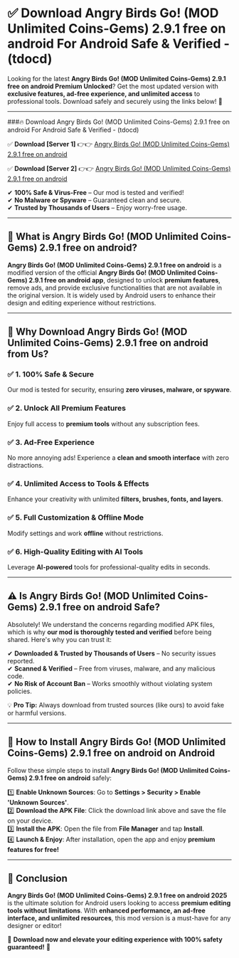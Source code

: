 
# ✅ Download Angry Birds Go! (MOD Unlimited Coins-Gems) 2.9.1 free on android For Android Safe & Verified -  (tdocd) 

Looking for the latest **Angry Birds Go! (MOD Unlimited Coins-Gems) 2.9.1 free on android Premium Unlocked**? Get the most updated version with **exclusive features, ad-free experience, and unlimited access** to professional tools. Download safely and securely using the links below! 🚀  

---

###🔥 Download Angry Birds Go! (MOD Unlimited Coins-Gems) 2.9.1 free on android For Android Safe & Verified -  (tdocd)  

✅ **Download [Server 1]** 👉👉 [Angry Birds Go! (MOD Unlimited Coins-Gems) 2.9.1 free on android ](https://apkcomod.com?title=Angry_Birds_Go!_(MOD_Unlimited_Coins-Gems)_2.9.1_free_on_android)  

✅ **Download [Server 2]** 👉👉 [Angry Birds Go! (MOD Unlimited Coins-Gems) 2.9.1 free on android ](https://apkcomod.com?title=Angry_Birds_Go!_(MOD_Unlimited_Coins-Gems)_2.9.1_free_on_android)  

✔ **100% Safe & Virus-Free** – Our mod is tested and verified!  
✔ **No Malware or Spyware** – Guaranteed clean and secure.  
✔ **Trusted by Thousands of Users** – Enjoy worry-free usage.  

---

## 📌 What is Angry Birds Go! (MOD Unlimited Coins-Gems) 2.9.1 free on android?  

**Angry Birds Go! (MOD Unlimited Coins-Gems) 2.9.1 free on android** is a modified version of the official **Angry Birds Go! (MOD Unlimited Coins-Gems) 2.9.1 free on android app**, designed to unlock **premium features**, remove ads, and provide exclusive functionalities that are not available in the original version. It is widely used by Android users to enhance their design and editing experience without restrictions.  

---

## 🌟 Why Download Angry Birds Go! (MOD Unlimited Coins-Gems) 2.9.1 free on android from Us?  

### ✅ 1. 100% Safe & Secure  
Our mod is tested for security, ensuring **zero viruses, malware, or spyware**.  

### ✅ 2. Unlock All Premium Features  
Enjoy full access to **premium tools** without any subscription fees.  

### ✅ 3. Ad-Free Experience  
No more annoying ads! Experience a **clean and smooth interface** with zero distractions.  

### ✅ 4. Unlimited Access to Tools & Effects  
Enhance your creativity with unlimited **filters, brushes, fonts, and layers**.  

### ✅ 5. Full Customization & Offline Mode  
Modify settings and work **offline** without restrictions.  

### ✅ 6. High-Quality Editing with AI Tools  
Leverage **AI-powered** tools for professional-quality edits in seconds.  

---

## ⚠️ Is Angry Birds Go! (MOD Unlimited Coins-Gems) 2.9.1 free on android Safe?  

Absolutely! We understand the concerns regarding modified APK files, which is why **our mod is thoroughly tested and verified** before being shared. Here's why you can trust it:  

✔ **Downloaded & Trusted by Thousands of Users** – No security issues reported.  
✔ **Scanned & Verified** – Free from viruses, malware, and any malicious code.  
✔ **No Risk of Account Ban** – Works smoothly without violating system policies.  

💡 **Pro Tip:** Always download from trusted sources (like ours) to avoid fake or harmful versions.  

---

## 📲 How to Install Angry Birds Go! (MOD Unlimited Coins-Gems) 2.9.1 free on android on Android  

Follow these simple steps to install **Angry Birds Go! (MOD Unlimited Coins-Gems) 2.9.1 free on android** safely:  

1️⃣ **Enable Unknown Sources**: Go to **Settings > Security > Enable 'Unknown Sources'**.  
2️⃣ **Download the APK File**: Click the download link above and save the file on your device.  
3️⃣ **Install the APK**: Open the file from **File Manager** and tap **Install**.  
4️⃣ **Launch & Enjoy**: After installation, open the app and enjoy **premium features for free!**  

---

## 🚀 Conclusion  

**Angry Birds Go! (MOD Unlimited Coins-Gems) 2.9.1 free on android 2025** is the ultimate solution for Android users looking to access **premium editing tools without limitations**. With **enhanced performance, an ad-free interface, and unlimited resources**, this mod version is a must-have for any designer or editor!  

🔻 **Download now and elevate your editing experience with 100% safety guaranteed!** 🔻  
